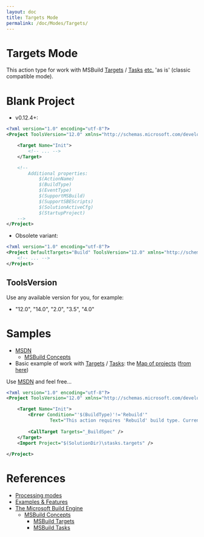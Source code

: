 ```yaml
---
layout: doc
title: Targets Mode
permalink: /doc/Modes/Targets/
---
```

# Targets Mode

This action type for work with MSBuild [Targets](https://msdn.microsoft.com/en-us/library/vstudio/ms171462.aspx) / [Tasks](https://msdn.microsoft.com/en-us/library/vstudio/ms171466.aspx) [etc.](https://msdn.microsoft.com/en-us/library/vstudio/dd393574.aspx) 'as is' (classic compatible mode).

# Blank Project

* v0.12.4+:

```xml
<?xml version="1.0" encoding="utf-8"?>
<Project ToolsVersion="12.0" xmlns="http://schemas.microsoft.com/developer/msbuild/2003">

    <Target Name="Init">
        <!-- ... -->
    </Target>

    <!--
        Additional properties:
            $(ActionName)
            $(BuildType)
            $(EventType)
            $(SupportMSBuild)
            $(SupportSBEScripts)
            $(SolutionActiveCfg)
            $(StartupProject)
    -->
</Project>
```

* Obsolete variant:

```xml
<?xml version="1.0" encoding="utf-8"?>
<Project DefaultTargets="Build" ToolsVersion="12.0" xmlns="http://schemas.microsoft.com/developer/msbuild/2003">
    <!-- ... -->
</Project>
```

## ToolsVersion

Use any available version for you, for example:

* "12.0", "14.0", "2.0", "3.5", "4.0"

# Samples

* [MSDN](https://msdn.microsoft.com/en-us/library/vstudio/dd393574.aspx)
    * [MSBuild Concepts](https://msdn.microsoft.com/en-us/library/vstudio/dd637714.aspx)
* Basic example of work with [Targets](https://msdn.microsoft.com/en-us/library/vstudio/ms171462.aspx) / [Tasks](https://msdn.microsoft.com/en-us/library/vstudio/ms171466.aspx): the [Map of projects](https://gist.github.com/3F/a77129e3978841241927) ([from here](http://stackoverflow.com/a/18311007))


Use [MSDN](https://msdn.microsoft.com/en-us/library/vstudio/dd637714.aspx) and feel free...

```xml
<?xml version="1.0" encoding="utf-8"?>
<Project ToolsVersion="12.0" xmlns="http://schemas.microsoft.com/developer/msbuild/2003">

    <Target Name="Init">
        <Error Condition="'$(BuildType)'!='Rebuild'" 
                Text="This action requires 'Rebuild' build type. Current: '$(BuildType)'" />
                
        <CallTarget Targets="_BuildSpec" />
    </Target>
    <Import Project="$(SolutionDir)\stasks.targets" />
    
</Project>
```


# References

* [Processing modes](../../Modes/)
* [Examples & Features](../../Examples/)
* [The Microsoft Build Engine](https://msdn.microsoft.com/en-us/library/vstudio/dd393574.aspx)
    * [MSBuild Concepts](https://msdn.microsoft.com/en-us/library/vstudio/dd637714.aspx)
        * [MSBuild Targets](https://msdn.microsoft.com/en-us/library/vstudio/ms171462.aspx)
        * [MSBuild Tasks](https://msdn.microsoft.com/en-us/library/vstudio/ms171466.aspx)